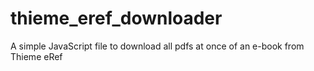 # thieme_eref_downloader
A simple JavaScript file to download all pdfs at once of an e-book from Thieme eRef
